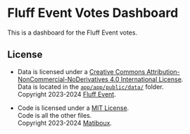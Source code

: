# Fluff Event Votes Dashboard

This is a dashboard for the Fluff Event votes.


## License

- Data is licensed under a [Creative Commons Attribution-NonCommercial-NoDerivatives 4.0 International License](LICENSE-DATA).  
  Data is located in the [`app/app/public/data/`](app/app/public/data/) folder.  
  Copyright 2023-2024 [Fluff Event](https://fluffevent.fr).

- Code is licensed under a [MIT License](LICENSE).  
  Code is all the other files.  
  Copyright 2023-2024 [Matiboux](https://matiboux.me).
